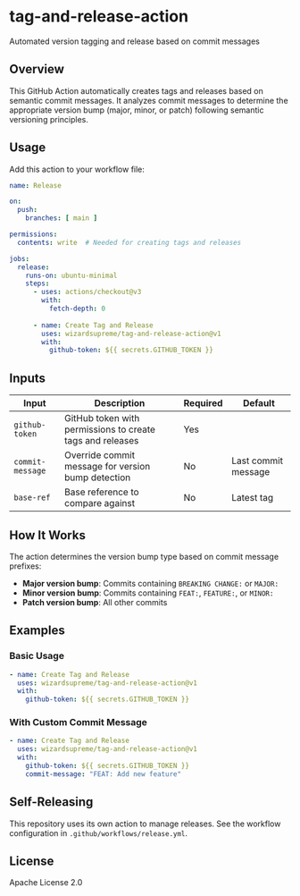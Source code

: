 # tag-and-release-action

Automated version tagging and release based on commit messages

## Overview

This GitHub Action automatically creates tags and releases based on semantic commit messages. It analyzes commit messages to determine the appropriate version bump (major, minor, or patch) following semantic versioning principles.

## Usage

Add this action to your workflow file:

```yaml
name: Release

on:
  push:
    branches: [ main ]

permissions:
  contents: write  # Needed for creating tags and releases

jobs:
  release:
    runs-on: ubuntu-minimal
    steps:
      - uses: actions/checkout@v3
        with:
          fetch-depth: 0
      
      - name: Create Tag and Release
        uses: wizardsupreme/tag-and-release-action@v1
        with:
          github-token: ${{ secrets.GITHUB_TOKEN }}
```

## Inputs

| Input | Description | Required | Default |
|-------|-------------|----------|---------|
| `github-token` | GitHub token with permissions to create tags and releases | Yes | |
| `commit-message` | Override commit message for version bump detection | No | Last commit message |
| `base-ref` | Base reference to compare against | No | Latest tag |

## How It Works

The action determines the version bump type based on commit message prefixes:

- **Major version bump**: Commits containing `BREAKING CHANGE:` or `MAJOR:`
- **Minor version bump**: Commits containing `FEAT:`, `FEATURE:`, or `MINOR:`
- **Patch version bump**: All other commits

## Examples

### Basic Usage

```yaml
- name: Create Tag and Release
  uses: wizardsupreme/tag-and-release-action@v1
  with:
    github-token: ${{ secrets.GITHUB_TOKEN }}
```

### With Custom Commit Message

```yaml
- name: Create Tag and Release
  uses: wizardsupreme/tag-and-release-action@v1
  with:
    github-token: ${{ secrets.GITHUB_TOKEN }}
    commit-message: "FEAT: Add new feature"
```

## Self-Releasing

This repository uses its own action to manage releases. See the workflow configuration in `.github/workflows/release.yml`.

## License

Apache License 2.0
